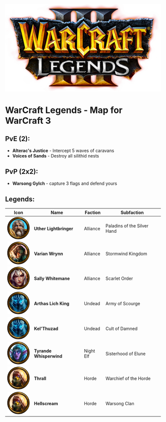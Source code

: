 ![WarCraft Legends logo](Readme/logo.png)

# WarCraft Legends - Map for WarCraft 3

## PvE (2):
- **Alterac's Justice** - Intercept 5 waves of caravans
- **Voices of Sands** - Destroy all silithid nests

## PvP (2x2):
- **Warsong Gylch** - capture 3 flags and defend yours

## Legends:
| Icon                                                                 | Name                    | Faction   | Subfaction                  |
|----------------------------------------------------------------------|-------------------------|-----------|-----------------------------|
| <img src="Readme/uther1.png" alt="Uther Lightbringer" width="75">    | **Uther Lightbringer**  | Alliance  | Paladins of the Silver Hand |
| <img src="Readme/wrynn1.png" alt="Varian Wrynn" width="75">          | **Varian Wrynn**        | Alliance  | Stormwind Kingdom           |
| <img src="Readme/whitemane1.png" alt="Sally Whitemane" width="75">   | **Sally Whitemane**     | Alliance  | Scarlet Order               |
| <img src="Readme/arthas1.png" alt="Arthas Lich King" width="75">     | **Arthas Lich King**    | Undead    | Army of Scourge             |
| <img src="Readme/arthas1.png" alt="Kel'Thuzad" width="75">           | **Kel'Thuzad**          | Undead    | Cult of Damned              |
| <img src="Readme/tyrande1.png" alt="Tyrande Whisperwind" width="75"> | **Tyrande Whisperwind** | Night Elf | Sisterhood of Elune         |
| <img src="Readme/thrall1.png" alt="Thrall" width="75">               | **Thrall**              | Horde     | Warchief of the Horde       |
| <img src="Readme/thrall1.png" alt="Hellscream" width="75">           | **Hellscream**          | Horde     | Warsong Clan                |